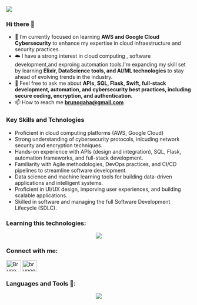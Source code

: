 <img src= "https://github.com/user-attachments/assets/b8ceefe3-4007-47b1-9023-c8b9d5da6efb">

### Hi there 👋

- 🌱 I’m currently focused on learning **AWS and Google Cloud Cybersecurity** to enhance my expertise in cloud infraestructure and security practices.
- ☁️ I have a strong interest in cloud computing , software development,and exproing automation tools.I'm expanding my skill set by learning **Elixir, DataScience tools, and AI/ML technologies** to stay ahead of evolving trends in the industry.
- 💬 Feel free to ask me about **APIs, SQL, Flask, Swift, full-stack development, automation, and cybersecurity best practices, including secure coding, encryption, and authentication.**
- 📫 How to reach me **brunogaha@gmail.com**

### Key Skills and Tchnologies
-   Proficient in cloud computing platforms (AWS, Google Cloud)
- Strong understanding of cybersecurity protocols, inlcuding network security  and encryption techniques.
- Hands-on experience with APIs (design and integration), SQL, Flask, automation frameworks, and full-stack development.
- Familiarity with Agile methodologies, DevOps practices, and CI/CD pipelines to streamline software development.
- Data science and machine learning tools for building data-driven applications and intelligent systems.
- Proficient in UI/UX design, imporving user experiences, and building scalable applications.
- Skilled in software and managing the full Software Development Lifecycle (SDLC).


<h3 align="left">Learning this technologies:</h3>
<p align="center">
  <a href="https://skillicons.dev">
    <img src="https://skillicons.dev/icons?i=firebase,aws&perline=14"/>
  </a>
</p>
<h3 align="left">Connect with me:</h3>
<p align="left">
<a href="www.linkedin.com/in/bruno-galli-hambleton" target="blank"><img align="center" src="https://raw.githubusercontent.com/rahuldkjain/github-profile-readme-generator/master/src/images/icons/Social/linked-in-alt.svg" alt="Bruno Galli Hambleton" height="30" width="40" /></a>
<a href="https://instagram.com/brunogallih" target="blank"><img align="center" src="https://raw.githubusercontent.com/rahuldkjain/github-profile-readme-generator/master/src/images/icons/Social/instagram.svg" alt="brunogallih" height="30" width="40" /></a>
</p>

<h3 align="left">Languages and Tools 📎:</h3>

<p align="center">
  <a href="https://skillicons.dev">
    <img src="https://skillicons.dev/icons?i=docker,git,elixir,py,cs,cpp,swift,java,js,mysql,bootstrap,html,md,css,cmake,clion,pycharm,discord,firebase,github,django,flask,vscode,ai,ps,pr,figma,powershell,bash,replit,sqlite,stackoverflow,visualstudio,kali,windows,linux,apple,ubuntu&perline=14"/>
  </a>
</p>

